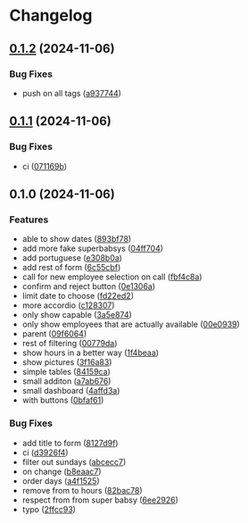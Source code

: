 # Changelog

## [0.1.2](https://github.com/BabsyIT/onboarder/compare/v0.1.1...v0.1.2) (2024-11-06)


### Bug Fixes

* push on all tags ([a937744](https://github.com/BabsyIT/onboarder/commit/a937744e71fc09d786ec8e634f0ca4348803772a))

## [0.1.1](https://github.com/BabsyIT/onboarder/compare/v0.1.0...v0.1.1) (2024-11-06)


### Bug Fixes

* ci ([071169b](https://github.com/BabsyIT/onboarder/commit/071169b1fa66675ea82cc7f46d897b0a1826afbd))

## 0.1.0 (2024-11-06)


### Features

* able to show dates ([893bf78](https://github.com/BabsyIT/onboarder/commit/893bf78758ab18ffc6dd793beefe1ea0a9298c34))
* add more fake superbabsys ([04ff704](https://github.com/BabsyIT/onboarder/commit/04ff70462ce1c4b0b5cf7fc49a3877e02b44effd))
* add portuguese ([e308b0a](https://github.com/BabsyIT/onboarder/commit/e308b0a1a299be95443cbed4696fcbd5d5f8ff18))
* add rest of form ([6c55cbf](https://github.com/BabsyIT/onboarder/commit/6c55cbfd99f0e1413188f6e30951b90e75063060))
* call for new employee selection on call ([fbf4c8a](https://github.com/BabsyIT/onboarder/commit/fbf4c8af6490be38b827daa1c8d4871f5c6c65cb))
* confirm and reject button ([0e1306a](https://github.com/BabsyIT/onboarder/commit/0e1306a32479e8152cbb094d5a27bde3fb3a7425))
* limit date to choose ([fd22ed2](https://github.com/BabsyIT/onboarder/commit/fd22ed2104f4cb2bd910320041fa2bd38120d566))
* more accordio ([c128307](https://github.com/BabsyIT/onboarder/commit/c128307309c9b81a64ba0abc2d0c89f860c7d901))
* only show capable ([3a5e874](https://github.com/BabsyIT/onboarder/commit/3a5e874bf9352dff61adb592c569dc26794271ef))
* only show employees that are actually available ([00e0939](https://github.com/BabsyIT/onboarder/commit/00e093962b02dd396656475a0d561d039d7e9f0f))
* parent ([09f6064](https://github.com/BabsyIT/onboarder/commit/09f6064205da571047dd9e14b7c34c77142b9911))
* rest of filtering ([00779da](https://github.com/BabsyIT/onboarder/commit/00779da904dafc593ae2cd96c10e81ec91028bff))
* show hours in a better way ([1f4beaa](https://github.com/BabsyIT/onboarder/commit/1f4beaa92428df5b62b4b372ebc11bee21e27d76))
* show pictures ([3f16a83](https://github.com/BabsyIT/onboarder/commit/3f16a83a8c2881904dafc5c1c1452bf10dd23656))
* simple tables ([84159ca](https://github.com/BabsyIT/onboarder/commit/84159ca3dbb03b603b28c6ebc792b5dfb2881749))
* small additon ([a7ab676](https://github.com/BabsyIT/onboarder/commit/a7ab676edeacff3df4fcdfed7412d54d28ce87ad))
* small dashboard ([4affd3a](https://github.com/BabsyIT/onboarder/commit/4affd3aacd442727b1f7085234274a01e17ec2ee))
* with buttons ([0bfaf61](https://github.com/BabsyIT/onboarder/commit/0bfaf61c30e454123654e8999334bd5d9b1d4dca))


### Bug Fixes

* add title to form ([8127d9f](https://github.com/BabsyIT/onboarder/commit/8127d9fd2b7a51cd8c9b872ba7cbdb458c217946))
* ci ([d3926f4](https://github.com/BabsyIT/onboarder/commit/d3926f40be2a05ebf123f9d54f48fa3cb27257ad))
* filter out sundays ([abcecc7](https://github.com/BabsyIT/onboarder/commit/abcecc7753a2464a06658bc097929dce1ad92367))
* on change ([b8eaac7](https://github.com/BabsyIT/onboarder/commit/b8eaac725e994b1a387f8cfda31e2910a4f5902e))
* order days ([a4f1525](https://github.com/BabsyIT/onboarder/commit/a4f15251e7e7b9aa523aae8a5d912ece2e65b2cd))
* remove from to hours ([82bac78](https://github.com/BabsyIT/onboarder/commit/82bac788082cd913df1b642586109b34ae06c9e7))
* respect from from super babsy ([6ee2926](https://github.com/BabsyIT/onboarder/commit/6ee292633935b252b7ae14b60b19404802e41d63))
* typo ([2ffcc93](https://github.com/BabsyIT/onboarder/commit/2ffcc93e897f539b4add96f1adca830c643dab71))
